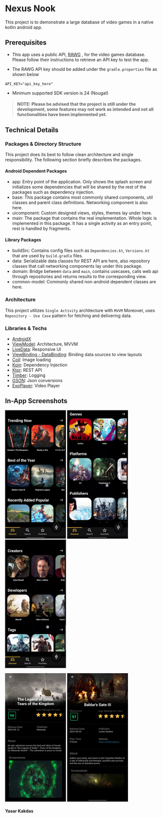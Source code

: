 # Nexus Nook

This project is to demonstrate a large database of video games in a native kotlin android app.

## Prerequisites

-  This app uses a public API, [RAWG](https://rawg.io/apidocs) , for the video games database. Please follow their instructions to retrieve an API key to test the app.

-  The RAWG API key should be added under the ```gradle.properties``` file as shown below
```
API_KEY="api_key_here"
```
- Minimum supported SDK version is 24 (Nougat)

>#### NOTE: Please be advised that the project is still under the development, some features may not work as intended and not all functionalities have been implemented yet.

## Technical Details

### Packages & Directory Structure

This project does its best to follow clean architecture and single responsibility. The following section briefly describes the packages.

#### Android Dependent Packages

-  app: Entry point of the application. Only shows the splash screen and initializes some dependencies that will be shared by the rest of the packages such as dependency injection.
-  base: This package contains most commonly shared components, util classes and parent class definitions. Networking component is also here.
-  uicomponent: Custom designed views, styles, themes lay under here.
-  main: The package that contains the real implementation. Whole logic is implemented in this package. It has a single activity as an entry point, rest is handled by fragments.

#### Library Packages

-  buildSrc: Contains config files such as ```Dependencies.kt```, ```Versions.kt``` that are used by ```build.gradle``` files.
-  data: Serializable data classes for REST API are here, also repository classes that call networking components lay under this package.
-  domain: Bridge between ```data``` and ```main```, contains usecases, calls web api through repositories and returns results to the corresponding view.
-  common-model: Commonly shared non-android dependent classes are here.

### Architecture

This project utilizes ```Single Activity``` architecture with ```MVVM``` Moreover, uses ```Repository - Use Case``` pattern for fetching and delivering data.


### Libraries & Techs

-  [AndroidX](https://developer.android.com/jetpack/androidx)
-  [ViewModel](https://developer.android.com/reference/androidx/lifecycle/ViewModel): Architecture, MVVM
-  [LiveData](https://developer.android.com/reference/android/arch/lifecycle/LiveData): Responsive UI
-  [ViewBinding - DataBinding](https://developer.android.com/topic/libraries/data-binding): Binding data sources to view layouts
-  [Coil](https://coil-kt.github.io/coil/): Image loading
-  [Koin](https://insert-koin.io/): Dependency Injection
-  [Ktor](https://ktor.io/): REST API
-  [Timber](https://github.com/JakeWharton/timber): Logging
-  [GSON](https://github.com/google/gson): Json conversions
-  [ExoPlayer](https://github.com/google/ExoPlayer): Video Player


## In-App Screenshots


<img src="https://raw.githubusercontent.com/YKakdas/ImagesForReadme/main/Homepage_1.jpg?raw=true" width="200" height=420> <img src="https://raw.githubusercontent.com/YKakdas/ImagesForReadme/main/Homepage_2.jpg?raw=true" width="200" height=420> <img src="https://raw.githubusercontent.com/YKakdas/ImagesForReadme/main/Homepage_3.jpg?raw=true" width="200" height=420> 

<img src="https://raw.githubusercontent.com/YKakdas/ImagesForReadme/main/GameDetails_2.jpg?raw=true" width="200" height=420> <img src="https://raw.githubusercontent.com/YKakdas/ImagesForReadme/main/DetailPage_1.jpg?raw=true" width="200" height=420>





#### Yasar Kakdas

